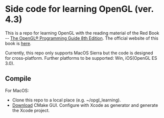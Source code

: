 # Side code for learning OpenGL (ver. 4.3)

This is a repo for learning OpenGL with the reading material of the Red Book -- [The OpenGL® Programming Guide 8th Edition](https://www.ics.uci.edu/~gopi/CS211B/opengl_programming_guide_8th_edition.pdf). The official website of this book is [here](http://www.opengl-redbook.com).

Currently, this repo only supports MacOS Sierra but the code is designed for cross-platform. Further platforms to be supported: Win, iOS(OpenGL ES 3.0).

## Compile

For MacOS:
* Clone this repo to a local place (e.g. ~/opgl_learning).
* [Download](https://cmake.org/download/) CMake GUI. Configure with Xcode as generator and generate the Xcode project.

